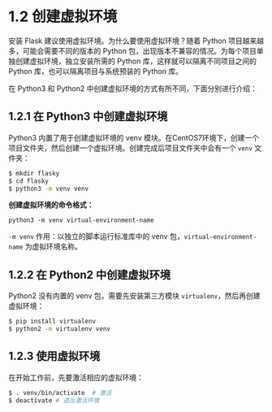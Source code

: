 # 1.2 创建虚拟环境

安装 Flask 建议使用虚拟环境。为什么要使用虚拟环境？随着 Python 项目越来越多，可能会需要不同的版本的 Python 包，出现版本不兼容的情况。为每个项目单独创建虚拟环境，独立安装所需的 Python 库，这样就可以隔离不同项目之间的 Python 库，也可以隔离项目与系统预装的 Python 库。

在 Python3 和 Python2 中创建虚拟环境的方式有所不同，下面分别进行介绍：

## 1.2.1 在 Python3 中创建虚拟环境

Python3 内置了用于创建虚拟环境的 venv 模块。在CentOS7环境下，创建一个项目文件夹，然后创建一个虚拟环境。创建完成后项目文件夹中会有一个 `venv` 文件夹：

```sh
$ mkdir flasky
$ cd flasky
$ python3 -m venv venv
```

**创建虚拟环境的命令格式：**

`python3 -m venv virtual-environment-name`

`-m venv` 作用：以独立的脚本运行标准库中的 venv 包，`virtual-environment-name` 为虚拟环境名称。

## 1.2.2 在 Python2 中创建虚拟环境

Python2 没有内置的 venv 包，需要先安装第三方模块 `virtualenv`，然后再创建虚拟环境：

```bash
$ pip install virtualenv
$ python2 -m virtualenv venv
```

## 1.2.3 使用虚拟环境

在开始工作前，先要激活相应的虚拟环境：

```sh
$ . venv/bin/activate  # 激活
$ deactivate # 退出激活环境
```

